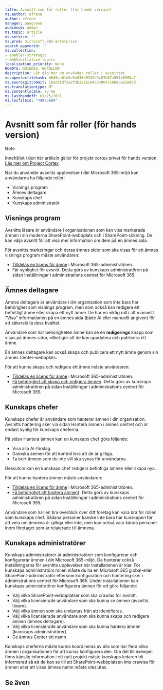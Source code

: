 ```yaml
---
title: Avsnitt som får roller (för hands version)
ms.author: efrene
author: efrene
manager: pamgreen
audience: admin
ms.topic: article
ms.service: ''
ms.prod: microsoft-365-enterprise
search.appverid: ''
ms.collection:
- enabler-strategic
- m365initiative-topics
localization_priority: None
ROBOTS: NOINDEX, NOFOLLOW
description: Lär dig mer om användar roller i avsnittet.
ms.openlocfilehash: b649ea81d8e5b036e9332e9c87b67a951b5905a7
ms.sourcegitcommit: 162c01dfaa2fdb3225ce4c24964c1065ce22ed5d
ms.translationtype: MT
ms.contentlocale: sv-SE
ms.lasthandoff: 01/25/2021
ms.locfileid: "49975699"
---
```

# <a name="topic-experiences-roles-preview"></a>Avsnitt som får roller (för hands version)

> [!Note] 
> Innehållet i den här artikeln gäller för projekt cortex privat för hands version. [Läs mer om Project Cortex](https://aka.ms/projectcortex).


När du använder avsnitts upplevelser i din Microsoft 365-miljö kan användarna ha följande roller:
-   Visnings program
-   Ämnes deltagare
-   Kunskaps chef
-   Kunskaps administratör

## <a name="topic-viewer"></a>Visnings program

Avsnitts läsare är användare i organisationen som kan visa markerade ämnen i sin moderna SharePoint-webbplats och i SharePoint-sökning. De kan välja avsnitt för att visa mer information om dem på en ämnes sida. 

För avsnitts markeringar och deras ämnes sidor som ska visas för ett ämnes visnings program måste användaren:
-   [Tilldelas en licens för ämne](https://docs.microsoft.com/microsoft-365/knowledge/set-up-topic-experiences#assign-licenses) i Microsoft 365-administratören.
-   Får synlighet för avsnitt. Detta görs av kunskaps administratören på sidan Inställningar i administrations centret för Microsoft 365.


## <a name="topic-contributors"></a>Ämnes deltagare

Ämnes deltagare är användare i din organisation som inte bara har behörighet som visnings program, men som också kan redigera ett befintligt ämne eller skapa ett nytt ämne. De har en viktig roll i att manuellt "Visa" informationen på en ämnes sida (både AI eller manuellt angiven) för att säkerställa dess kvalitet.

Användare som har behörigheten ämne kan se en **redigerings** knapp som visas på ämnes sidor, vilket gör att de kan uppdatera och publicera ett ämne.

En ämnes deltagare kan också skapa och publicera ett nytt ämne genom sin ämnes Center-webbplats.

För att kunna skapa och redigera ett ämne måste användaren:

-   [Tilldelas en licens för ämne](https://docs.microsoft.com/microsoft-365/knowledge/set-up-topic-experiences#assign-licenses) i Microsoft 365-administratören.
-   [Få behörighet att skapa och redigera ämnen](https://docs.microsoft.com/microsoft-365/knowledge/topic-experiences-user-permissions#change-who-has-permissions-to-do-tasks-on-the-topic-center). Detta görs av kunskaps administratören på sidan Inställningar i administrations centret för Microsoft 365.

## <a name="knowledge-managers"></a>Kunskaps chefer

Kunskaps chefer är användare som hanterar ämnen i din organisation.  Avsnitts hantering sker via sidan Hantera ämnen i ämnes centret och är endast synlig för kunskaps cheferna.

På sidan Hantera ämnen kan en kunskaps chef göra följande:
-   Visa alla AI-förslag.
-   Granska ämnen för att kontrol lera att de är giltiga.
-   Ta bort ämnen som du inte vill ska synas för användarna.


Dessutom kan en kunskaps chef redigera befintliga ämnen eller skapa nya.

För att kunna hantera ämnen måste användaren:
-   [Tilldelas en licens för ämne](https://docs.microsoft.com/microsoft-365/knowledge/set-up-topic-experiences#assign-licenses) i Microsoft 365-administratören.
-   [Få behörighet att hantera ämnen](https://docs.microsoft.com/microsoft-365/knowledge/topic-experiences-user-permissions#change-who-has-permissions-to-do-tasks-on-the-topic-center)). Detta görs av kunskaps administratören på sidan Inställningar i administrations centret för Microsoft 365.

Användare som har en bra överblick över ditt företag kan vara bra för rollen som kunskaps chef. Sådana personer kanske inte bara har kunskapen för att veta om ämnena är giltiga eller inte, men kan också vara kända personer inom företaget som är relaterade till ämnena.


## <a name="knowledge-admins"></a>Kunskaps administratörer

Kunskaps administratörer är administratörer som konfigurerar och konfigurerar ämnen i din Microsoft 365-miljö. De hanterar också inställningarna för avsnitts upplevelser när installationen är klar. För kunskaps administratörs rollen måste du ha en Microsoft 365 global-eller SharePoint-administratör eftersom konfiguration och hantering sker i administrations centret för Microsoft 365.
Under installationen kan kunskaps administratörer konfigurera ämnen för att göra följande:

-   Välj vilka SharePoint-webbplatser som ska crawlas för avsnitt.
-   Välj vilka licensierade användare som ska kunna se ämnen (avsnitts läsare).
-   Välj vilka ämnen som ska undantas från att identifieras.
-   Välj vilka licensierade användare som ska kunna skapa och redigera ämnen (ämnes deltagare).
-   Välj vilka licensierade användare som ska kunna hantera ämnen (kunskaps administratörer).
-   Ge ämnes Center ett namn.

Kunskaps cheferna måste kunna koordineras av alla som har flera olika ämnen i organisationen för att kunna konfigurera den. Om det till exempel finns känslig information i ett nytt projekt måste kunskaps ledaren bli informerad så att de kan se till att SharePoint-webbplatsen inte crawlas för ämnen eller att vissa ämnes namn måste uteslutas.


## <a name="see-also"></a>Se även

